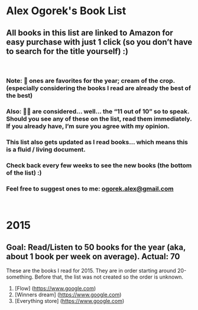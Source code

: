 # Alex Ogorek's Book List

## All books in this list are linked to Amazon for easy purchase with just 1 click (so you don’t have to search for the title yourself) :)

<br>

### Note: 🌟 ones are favorites for the year; cream of the crop. (especially considering the books I read are already the best of the best)

### Also: 🌟🌟 are considered… well… the “11 out of 10” so to speak. Should you see any of these on the list, read them immediately. If you already have, I’m sure you agree with my opinion.


### This list also gets updated as I read books… which means this is a fluid / living document.
### Check back every few weeks to see the new books (the bottom of the list) :)

### Feel free to suggest ones to me: ogorek.alex@gmail.com

<br>

# 2015
## Goal: Read/Listen to 50 books for the year (aka, about 1 book per week on average). Actual: 70
These are the books I read for 2015. They are in order starting around 20-something. Before that, the list was not created so the order is unknown.

1. [Flow] (https://www.google.com)
1. [Winners dream] (https://www.google.com)
1. [Everything store] (https://www.google.com)
